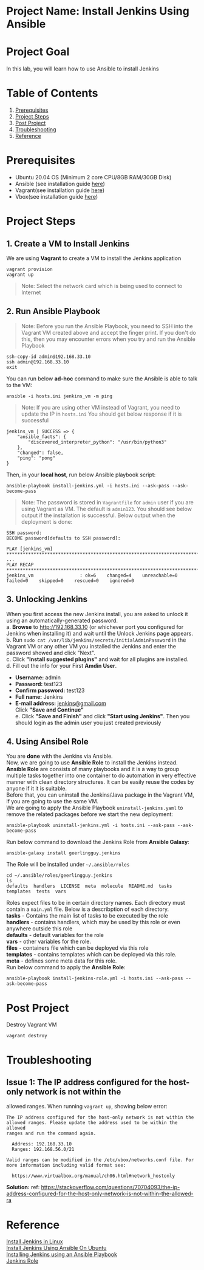 # Project Name: Install Jenkins Using Ansible

# Project Goal
In this lab, you will learn how to use Ansible to install Jenkins 
# Table of Contents
1. [Prerequisites](#prerequisites)
2. [Project Steps](#project_steps)
3. [Post Project](#post_project)
4. [Troubleshooting](#troubleshooting)
5. [Reference](#reference)

# <a name="prerequisites">Prerequisites</a>
- Ubuntu 20.04 OS (Minimum 2 core CPU/8GB RAM/30GB Disk)
- Ansible (see installation guide [here](https://docs.ansible.com/ansible/latest/installation_guide/intro_installation.html))
- Vagrant(see installation guide [here](https://developer.hashicorp.com/vagrant/downloads))
- Vbox(see installation guide [here](https://www.virtualbox.org/wiki/Linux_Downloads))
# <a name="project_steps">Project Steps</a>

## 1. Create a VM to Install Jenkins
We are using **Vagrant** to create a VM to install the Jenkins application
```
vagrant provision
vagrant up
```
> Note: Select the network card which is being used to connect to Internet

## 2. Run Ansible Playbook
> Note: Before you run the Ansible Playbook, you need to SSH into the Vagrant VM created above and accept the finger print. If you don't do this, then you may encounter errors when you try and run the Ansible Playbook
```
ssh-copy-id admin@192.168.33.10
ssh admin@192.168.33.10 
exit
```
You can run below **ad-hoc** command to make sure the Ansible is able to talk to the VM:
```
ansible -i hosts.ini jenkins_vm -m ping 
```
> Note: If you are using other VM instead of Vagrant, you need to update the IP in `hosts.ini`
You should get below response if it is successful
```
jenkins_vm | SUCCESS => {
    "ansible_facts": {
        "discovered_interpreter_python": "/usr/bin/python3"
    },
    "changed": false,
    "ping": "pong"
}
```
Then, in your **local host**, run below Ansible playbook script:
```
ansible-playbook install-jenkins.yml -i hosts.ini --ask-pass --ask-become-pass
``` 
> Note: The password is stored in `Vagrantfile` for `admin` user if you are using Vagrant as VM. The default is `admin123`. You should see below output if the installation is successful.
Below output when the deployment is done:
```
SSH password: 
BECOME password[defaults to SSH password]: 

PLAY [jenkins_vm] **************************************************************************************
...
PLAY RECAP *********************************************************************************************
jenkins_vm                 : ok=6    changed=4    unreachable=0    failed=0    skipped=0    rescued=0    ignored=0  
```

## 3. Unlocking Jenkins
When you first access the new Jenkins install, you are asked to unlock it using an automatically-generated password. </br>
a. **Browse** to http://192.168.33.10 (or whichever port you configured for Jenkins when installing it) and wait until the Unlock Jenkins page appears. </br>
b. Run `sudo cat /var/lib/jenkins/secrets/initialAdminPassword` in the Vagrant VM or any other VM you installed the Jenkins and enter the password showed and click "Next". </br>
c. Click **"Install suggested plugins"** and wait for all plugins are installed.</br>
d. Fill out the info for your First **Amdin User**. </br>
- **Username:** admin </br>
- **Password:** test123</br>  
- **Confirm password:** test123</br>
- **Full name:** Jenkins</br>
- **E-mail address:** jenkins@gmail.com</br>
Click **"Save and Continue"**</br>
e. Click **"Save and Finish"** and click **"Start using Jenkins"**. Then you should login as the admin user you just created previously

## 4. Using Ansibel Role 
You are **done** with the Jenkins via Ansible. </br>
Now, we are going to use **Ansible Role** to install the Jenkins instead. **Ansible Role** are consists of many playbooks and it is a way to group multiple tasks together into one container to do automation in very effective manner with clean directory structures. It can be easily reuse the codes by anyone if it it is suitable. </br>
Before that, you can uninstall the Jenkins/Java package in the Vagrant VM, if you are going to use the same VM. </br>
We are going to apply the Ansible Playbook `uninstall-jenkins.yaml` to remove the related packages before we start the new deployment:
```
ansible-playbook uninstall-jenkins.yml -i hosts.ini --ask-pass --ask-become-pass
```
Run below command to download the Jenkins Role from **Ansible Galaxy**:
```
ansible-galaxy install geerlingguy.jenkins
```
The Role will be installed under `~/.ansible/roles`
``` 
cd ~/.ansible/roles/geerlingguy.jenkins
ls
defaults  handlers  LICENSE  meta  molecule  README.md  tasks  templates  tests  vars
```
Roles expect files to be in certain directory names. Each directory must contain a `main.yml` file. Below is a describption of each directory.</br>
**tasks** - Contains the main list of tasks to be executed by the role</br>
**handlers** - contains handlers, which may be used by this role or even anywhere outside this role</br>
**defaults** - default variables for the role</br>
**vars** - other variables for the role.</br>
**files** - containers file which can be deployed via this role</br>
**templates** - contains templates which can be deployed via this role.</br>
**meta** - defines some meta data for this role.</br>
Run below command to apply the **Ansible Role**:
```
ansible-playbook install-jenkins-role.yml -i hosts.ini --ask-pass --ask-become-pass
```

# <a name="post_project">Post Project</a>
Destroy Vagrant VM
```
vagrant destroy
```

# <a name="troubleshooting">Troubleshooting</a>
## Issue 1: The IP address configured for the host-only network is not within the
allowed ranges.
When running `vagrant up`, showing below error:
```
The IP address configured for the host-only network is not within the
allowed ranges. Please update the address used to be within the allowed
ranges and run the command again.

  Address: 192.168.33.10
  Ranges: 192.168.56.0/21

Valid ranges can be modified in the /etc/vbox/networks.conf file. For
more information including valid format see:

  https://www.virtualbox.org/manual/ch06.html#network_hostonly
```
**Solution:**
ref: https://stackoverflow.com/questions/70704093/the-ip-address-configured-for-the-host-only-network-is-not-within-the-allowed-ra

# <a name="reference">Reference</a>
[Install Jenkins in Linux](https://www.jenkins.io/doc/book/installing/linux/)</br>
[Install Jenkins Using Ansible On Ubuntu](https://blog.knoldus.com/how-to-install-jenkins-using-ansible-on-ubuntu/)</br>
[Installing Jenkins using an Ansible Playbook](https://medium.com/nerd-for-tech/installing-jenkins-using-an-ansible-playbook-2d99303a235f)</br>
[Jenkins Role](https://galaxy.ansible.com/geerlingguy/jenkins)</br>
